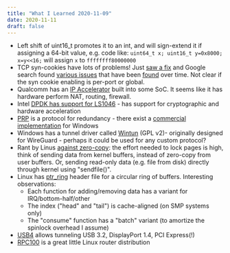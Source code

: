 ```yaml
---
title: "What I Learned 2020-11-09"
date: 2020-11-11
draft: false
---
```



- Left shift of uint16_t promotes it to an int, and will sign-extend it if assigning a 64-bit value, e.g. code like:
`uint64_t x; uint16_t y=0x8000; x=y<<16;`
will assign `x` to `ffffffff80000000`
- TCP syn-cookies have lots of problems! Just
  [saw a fix](https://lore.kernel.org/netdev/CANn89iL2ADYh9n95ZMntGZ8vFmU2OzVJ0YKTpq8J+3A1Mh1Asw@mail.gmail.com/T/#t)
  and Google search found
  [various issues](https://access.redhat.com/solutions/30453)
  that have been
  [found](https://blog.cloudflare.com/syn-packet-handling-in-the-wild/) over time.
  Not clear if the syn cookie enabling is per-port or global.
- Qualcomm has an [IP Accelerator](https://lwn.net/Articles/770924/) built into some SoC. It seems like it has hardware perform NAT, routing, firewall.
- Intel [DPDK has support for LS1046](https://doc.dpdk.org/guides/platform/dpaa.html) -
  has support for cryptographic and hardware acceleration
- [PRP](https://en.wikipedia.org/wiki/Parallel_Redundancy_Protocol) is a protocol for redundancy - there exist a [commercial implementation](https://support.industry.siemens.com/cs/pd/1093505?pdti=pi&lc=en-ao&dl=en) for Windows
- Windows has a tunnel driver called [Wintun](https://www.wintun.net/) (GPL v2)- originally designed for WireGuard - perhaps it could be used for any custom protocol?
- Rant by Linus [against zero-copy](https://yarchive.net/comp/linux/zero-copy.html): the effort needed to lock pages is high, think of sending data from kernel buffers, instead of zero-copy from user buffers. Or, sending read-only data (e.g. file from disk) directly through kernel using "sendfile()".
- Linux has [ptr_ring](https://github.com/torvalds/linux/blob/master/include/linux/ptr_ring.h) header file for a circular ring of buffers. Interesting observations:
  - Each function for adding/removing data has a variant for IRQ/bottom-half/other
  - The index ("head" and "tail") is cache-aligned (on SMP systems only)
  - The "consume" function has a "batch" variant (to amortize the spinlock overhead I assume)
- [USB4](https://en.wikipedia.org/wiki/USB4) allows tunneling USB 3.2, DisplayPort 1.4, PCI Express(!)
- [RPC100](https://github.com/curtiszimmerman/rcp100) is a great little Linux router distribution
